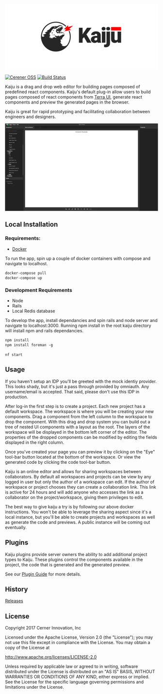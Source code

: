 <!-- Logo -->
<p align="center">
  <img src="https://github.com/cerner/kaiju/raw/master/kaiju_kaiju_logotype_white.png">
</p>

[![Cerener OSS](https://img.shields.io/badge/Cerner-OSS-blue.svg?style=flat)](http://engineering.cerner.com/2014/01/cerner-and-open-source/)
[![Build Status](https://travis-ci.org/cerner/kaiju.svg?branch=master)](https://travis-ci.org/cerner/kaiju)

Kaiju is a drag and drop web editor for building pages composed of predefined react components. Kaiju's default plug-in allow users to build pages composed of react components from [Terra UI](http://terra-ui.com/), generate react components and preview the generated pages in the browser.

Kaiju is great for rapid prototyping and facilitating collaboration between engineers and designers.

![kaiju demo](/kaiju-demo.gif)

## Local Installation

### Requirements:

* [Docker](https://docs.docker.com/engine/installation/)

To run the app, spin up a couple of docker containers with compose and navigate to localhost.
```
docker-compose pull
docker-compose up
```

### Development Requirements
* Node
* Rails
* Local Redis database

To develop the app, install dependancies and spin rails and node server and navigate to localhost:3000. Running npm install in the root kaiju directory will install npm and rails dependancies.
```
npm install
npm install foreman -g

nf start
```

## Usage
If you haven't setup an IDP you'll be greeted with the mock identiy provider. This looks shady, but it's just a pass through provided by omniauth. Any username/email is accepted. That said, please don't use this IDP in production.

After log-in the first step is to create a project. Each new project has a default workspace. The workspace is where you will be creating your new components. Drag a component from the left column to the workspace to drop the component. With this drag and drop system you can build out a tree of nested UI components with a layout as the root. The layers of the workspace will be displayed in the bottom left corner of the editor. The properties of the dropped components can be modified by editing the fields displayed in the right column.

Once you've created your page you can preview it by clicking on the "Eye" tool-bar button located at the bottom of the workspace. Or view the generated code by clicking the code tool-bar button.

Kaiju is an online editor and allows for sharing workspaces between collaborators. By default all workspaces and projects can be view by any logged in user but only the author of a workspace can edit. If the author of workspace or project chooses they can create a collaboration link. This link is active for 24 hours and will add anyone who accesses the link as a collaborator on the project/workspace, giving them privileges to edit.

The best way to give kaiju a try is by following our above docker instructions. You won't be able to leverage the sharing aspect since it's a local instance, but you'll be able to create projects and workspaces as well as generate the code and previews. A public instance will be coming out eventually.

## Plugins

Kaiju plugins provide server owners the ability to add additional project types to Kaiju. These plugins control the components available in the project, the code that is generated and the generated preview.

See our [Plugin Guide](docs/kaiju_plugin_guide.md) for more details.

## History

[Releases](https://github.com/cerner/kaiju/releases)

## License

Copyright 2017 Cerner Innovation, Inc

Licensed under the Apache License, Version 2.0 (the "License");
you may not use this file except in compliance with the License.
You may obtain a copy of the License at

   http://www.apache.org/licenses/LICENSE-2.0

Unless required by applicable law or agreed to in writing, software
distributed under the License is distributed on an "AS IS" BASIS,
WITHOUT WARRANTIES OR CONDITIONS OF ANY KIND, either express or implied.
See the License for the specific language governing permissions and
limitations under the License.
